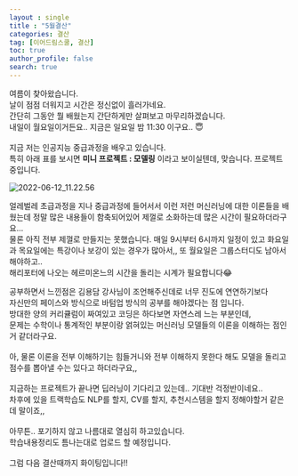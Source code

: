 ```yaml
---
layout : single
title : "5월결산"
categories: 결산
tag: [이어드림스쿨, 결산]
toc: true
author_profile: false
search: true
---
```


여름이 찾아왔습니다.  
날이 점점 더워지고 시간은 정신없이 흘러가네요.  
간단히 그동안 뭘 배웠는지 간단하게만 살펴보고 마무리하겠습니다.  
내일이 월요일이거든요..
지금은 일요일 밤 11:30 이구요.. 😇  
<br/>
지금 저는 인공지능 중급과정을 배우고 있습니다.  
특히 아래 표를 보시면 **미니 프로젝트 : 모델링** 이라고 보이실텐데, 맞습니다. 프로젝트중입니다.  

<img src="../../images/2022-06-12-third/2022-06-12_11.22.56.png" alt="2022-06-12_11.22.56" style="zoom:100%;" />
<br/>

얼레벌레 초급과정을 지나 중급과정에 들어서서 이런 저런 머신러닝에 대한 이론들을 배웠는데 정말 많은 내용들이 함축되어있어 제껄로 소화하는데 많은 시간이 필요하더라구요...  
물론 아직 전부 제껄로 만들지는 못했습니다.
매일 9시부터 6시까지 일정이 있고 화요일과 목요일에는 특강이나 보강이 있는 경우가 많아서,, 또 월요일은 그룹스터디도 남아서 해야하고..  
해리포터에 나오는 헤르미온느의 시간을 돌리는 시계가 필요합니다😂
<br/>

공부하면서 느낀점은 김용담 강사님이 조언해주신데로 너무 진도에 연연하기보다  
자신만의 페이스와 방식으로 바텀업 방식의 공부를 해야겠다는 점 입니다.  
방대한 양의 커리큘럼이 짜여있고 코딩은 하다보면 자연스레 느는 부분인데,  
문제는 수학이나 통계적인 부분이랑 얽혀있는 머신러닝 모델들의 이론을 이해하는 점인거 같더라구요.  
<br/>
아, 물론 이론을 전부 이해하기는 힘들거니와 전부 이해하지 못한다 해도 모델을 돌리고 점수를 뽑아낼 수는 있다고 하더라구요,,  
<br/>
지금하는 프로젝트가 끝나면 딥러닝이 기다리고 있는데.. 기대반 걱정반이네요.. 
<br/>
차후에 있을 트랙학습도 NLP를 할지, CV를 할지, 추천시스템을 할지 정해야할거 같은데 말이죠,,   
<br/>
아무튼.. 포기하지 않고 나름대로 열심히 하고있습니다.  
학습내용정리도 틈나는대로 업로드 할 예정입니다.  
<br/>
그럼 다음 결산때까지 화이팅입니다!!
